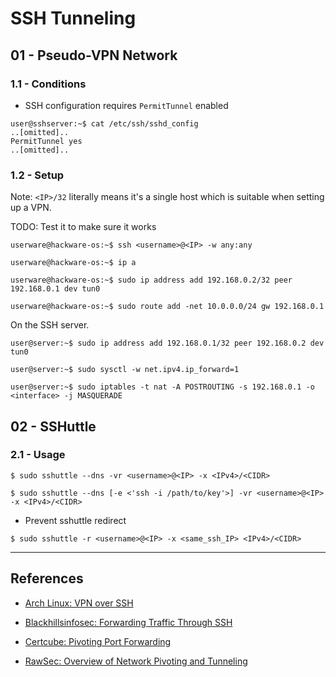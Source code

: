 # SSH Tunneling

## 01 - Pseudo-VPN Network

### 1.1 - Conditions

- SSH configuration requires `PermitTunnel` enabled

```
user@sshserver:~$ cat /etc/ssh/sshd_config
..[omitted]..
PermitTunnel yes
..[omitted]..
```

### 1.2 - Setup

Note: `<IP>/32` literally means it's a single host which is suitable when setting up a VPN.

TODO: Test it to make sure it works

```
userware@hackware-os:~$ ssh <username>@<IP> -w any:any

userware@hackware-os:~$ ip a

userware@hackware-os:~$ sudo ip address add 192.168.0.2/32 peer 192.168.0.1 dev tun0

userware@hackware-os:~$ sudo route add -net 10.0.0.0/24 gw 192.168.0.1
```

On the SSH server.

```
user@server:~$ sudo ip address add 192.168.0.1/32 peer 192.168.0.2 dev tun0

user@server:~$ sudo sysctl -w net.ipv4.ip_forward=1

user@server:~$ sudo iptables -t nat -A POSTROUTING -s 192.168.0.1 -o <interface> -j MASQUERADE
```

## 02 - SSHuttle

### 2.1 - Usage

```
$ sudo sshuttle --dns -vr <username>@<IP> -x <IPv4>/<CIDR>

$ sudo sshuttle --dns [-e <'ssh -i /path/to/key'>] -vr <username>@<IP> -x <IPv4>/<CIDR>
```

- Prevent sshuttle redirect

```
$ sudo sshuttle -r <username>@<IP> -x <same_ssh_IP> <IPv4>/<CIDR>
```

---
## References

- [Arch Linux: VPN over SSH](https://wiki.archlinux.org/title/VPN_over_SSH)

- [Blackhillsinfosec: Forwarding Traffic Through SSH](https://www.blackhillsinfosec.com/forwarding-traffic-through-ssh/)

- [Certcube: Pivoting Port Forwarding](https://blog.certcube.com/pivoting-port-forwarding/)

- [RawSec: Overview of Network Pivoting and Tunneling](https://blog.raw.pm/en/state-of-the-art-of-network-pivoting-in-2019/)